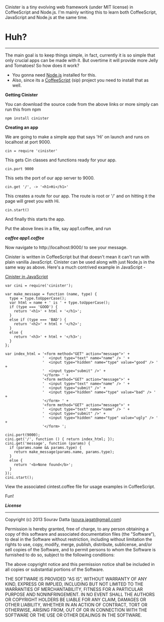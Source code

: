 Cinister is a tiny evolving web framework  (under MIT license) in CoffeeScript and Node.js. I'm mainly writing this to learn both CoffeeScript, JavaScript and Node.js at the same time. 

Huh? 
======================
***


The main goal is to keep things simple, in fact, currently it is so simple that only crucial apps can be made with it. But overtime it will provide more Jelly and Tomatoes! So how does it work? 

* You gonna need [Node.js](http://nodejs.org/) installed for this.
* Also, since its a [CoffeeScript](http://coffeescript.org/) (sip) project you need to install that as well.

**Getting Cinister**

You can download the source code from the above links or more simply can run this from npm

`npm install cinister`

**Creating an app**

We are going to make a simple app that says 'Hi' on launch and runs on localhost at port 9000.

`cin = require 'cinister'`

This gets Cin classes and functions ready for your app.

`cin.port 9000`

This sets the port of our app server to 9000.

`cin.get '/', -> '<h1>Hi</h1>'`

This creates a route for our app. The route is root or '/' and on hitting it the page will greet you with Hi.

`cin.start()`

And finally this starts the app. 

Put the above lines in a file, say app1.coffee, and run 

_**coffee app1.coffee**_

Now navigate to http://localhost:9000/ to see your message. 

Cinister is written in CoffeeScript but that doesn't mean it can't run with plain vanilla JavaScript. Cinister can be used along with just Node.js in the same way as above. Here's a much contrived example in JavaScript -

[Cinister in JavaScript](https://gist.github.com/souravdatta/5538500)

    var cini = require('cinister');
 
    var make_message = function (name, type) {
      type = type.toUpperCase();
      var html = name + ' is ' + type.toUpperCase();
      if (type === 'GOOD') {
        return '<h1>' + html + '</h1>';
      }
      else if (type === 'BAD') {
        return '<h2>' + html + '</h2>';
      }
      else {
        return '<h3>' + html + '</h3>';
      }
    };
  
    var index_html = '<form method="GET" action="message">' +
                     '  <input type="text" name="name" /> ' +
                     '  <input type="hidden" name="type" value="good" /> ' +
                     '  <input type="submit" />' +
                     '</form> ' +
                     '<form method="GET" action="message">' +
                     '  <input type="text" name="name" /> ' +
                     '  <input type="submit" />' +
                     '  <input type="hidden" name="type" value="bad" /> ' +
                     '</form> ' +
                     '<form method="GET" action="message">' +
                     '  <input type="text" name="name" /> ' +
                     '  <input type="submit" />' +
                     '  <input type="hidden" name="type" value="ugly" /> ' +                 
                     '</form> ';
                 
    cini.port(9000);
    cini.get('/', function () { return index_html; });
    cini.get('message', function (params) {
      if (params.name && params.type) {
        return make_message(params.name, params.type);
      }
      else {
        return '<b>None found</b>';
      }
    });
    cini.start();

<script src="https://gist.github.com/souravdatta/5538500.js"></script>

View the associated cintest.coffee file for usage examples in CoffeeScript.

Fun!

***License***
***
Copyright (c) 2013 Sourav Datta (soura.jagat@gmail.com)

Permission is hereby granted, free of charge, to any person obtaining a copy of this software and associated 
documentation files (the "Software"), to deal in the Software without restriction, including without limitation the 
rights to use, copy, modify, merge, publish, distribute, sublicense, and/or sell copies of the Software, and to permit 
persons to whom the Software is furnished to do so, subject to the following conditions:

The above copyright notice and this permission notice shall be included in all copies or substantial portions of the 
Software.

THE SOFTWARE IS PROVIDED "AS IS", WITHOUT WARRANTY OF ANY KIND, EXPRESS OR IMPLIED, INCLUDING BUT NOT LIMITED TO THE 
WARRANTIES OF MERCHANTABILITY, FITNESS FOR A PARTICULAR PURPOSE AND NONINFRINGEMENT. IN NO EVENT SHALL THE AUTHORS 
OR COPYRIGHT HOLDERS BE LIABLE FOR ANY CLAIM, DAMAGES OR OTHER LIABILITY, WHETHER IN AN ACTION OF CONTRACT, 
TORT OR OTHERWISE, ARISING FROM, OUT OF OR IN CONNECTION WITH THE SOFTWARE OR THE USE OR OTHER DEALINGS IN THE SOFTWARE.
